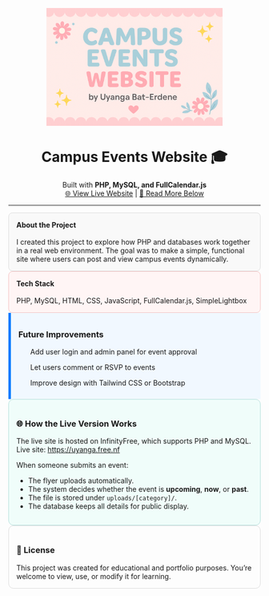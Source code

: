 <p align="center">
  <img src="image banner.png" alt="Campus Events Website Banner" width="70%">
</p>

<h1 align="center">Campus Events Website 🎓</h1>

<p align="center">
  Built with <b>PHP, MySQL, and FullCalendar.js</b><br>
  <a href="https://uyanga.free.nf">🌐 View Live Website</a> |
  <a href="#about-the-project">📖 Read More Below</a>
</p>

---

<div style="border: 1px solid #ddd; border-radius: 8px; padding: 15px; background-color: #f9f9f9;">
<b>About the Project</b><br><br>
I created this project to explore how PHP and databases work together in a real web environment.  
The goal was to make a simple, functional site where users can post and view campus events dynamically.
</div>

<div style="border: 1px solid #f4c2c2; border-radius: 8px; padding: 15px; background-color: #fff5f5;">
<b>Tech Stack</b><br><br>
PHP, MySQL, HTML, CSS, JavaScript, FullCalendar.js, SimpleLightbox  
</div>

<div style="border-left: 5px solid #007BFF; padding: 10px 15px; background-color: #f1f8ff;">
<h3>Future Improvements</h3>
<ol>
Add user login and admin panel for event approval

Let users comment or RSVP to events

Improve design with Tailwind CSS or Bootstrap
</ol>
</div>

<div style="border: 1px solid #b2dfdb; border-radius: 10px; padding: 15px; background-color: #f0fdfa;"> <h3>🌐 How the Live Version Works</h3>

The live site is hosted on InfinityFree, which supports PHP and MySQL. Live site: https://uyanga.free.nf

When someone submits an event:

<ul> <li>The flyer uploads automatically.</li> <li>The system decides whether the event is <b>upcoming</b>, <b>now</b>, or <b>past</b>.</li> <li>The file is stored under <code>uploads/[category]/</code>.</li> <li>The database keeps all details for public display.</li> </ul> </div>


<div style="border: 1px solid #dcdcdc; border-radius: 10px; padding: 15px; background-color: #fdfdfd;"> <h3>📄 License</h3> This project was created for educational and portfolio purposes. You’re welcome to view, use, or modify it for learning. </div>
